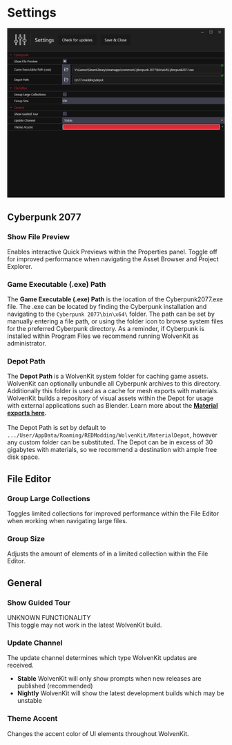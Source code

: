 # Settings

![](<../.gitbook/assets/8.5.3 Settings generic.png>)

## Cyberpunk 2077

### Show File Preview

Enables interactive Quick Previews within the Properties panel. Toggle off for improved performance when navigating the Asset Browser and Project Explorer.

### **Game Executable (.exe) Path**

The **Game Executable (.exe) Path** is the location of the Cyberpunk2077.exe file. The .exe can be located by finding the Cyberpunk installation and navigating to the `Cyberpunk 2077\bin\x64\` folder. The path can be set by manually entering a file path, or using the folder icon to browse system files for the preferred Cyberpunk directory. As a reminder, if Cyberpunk is installed within Program Files we recommend running WolvenKit as administrator.

### Depot Path

The **Depot Path** is a WolvenKit system folder for caching game assets. WolvenKit can optionally unbundle all Cyberpunk archives to this directory. Additionally this folder is used as a cache for mesh exports with materials. WolvenKit builds a repository of visual assets within the Depot for usage with external applications such as Blender. Learn more about the [**Material exports here**](usage/blender-integration.md)**.**\
\
The Depot Path is set by default to `.../User/AppData/Roaming/REDModding/WolvenKit/MaterialDepot`, however any custom folder can be substituted. The Depot can be in excess of 30 gigabytes with materials, so we recommend a destination with ample free disk space.&#x20;

## File Editor

### Group Large Collections

Toggles limited collections for improved performance within the File Editor when working when navigating large files.

### Group Size

Adjusts the amount of elements of in a limited collection within the File Editor.

## General

### **Show Guided Tour**

UNKNOWN FUNCTIONALITY\
This toggle may not work in the latest WolvenKit build.

### **Update Channel**

The update channel determines which type WolvenKit updates are received.

* **Stable**    WolvenKit will only show prompts when new releases are published (recommended)
* **Nightly**    WolvenKit will show the latest development builds which may be unstable

### **Theme Accent**

Changes the accent color of UI elements throughout WolvenKit.
